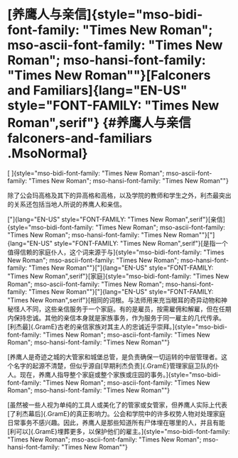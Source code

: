 # [养鹰人与亲信]{style="mso-bidi-font-family: \"Times New Roman\"; mso-ascii-font-family: \"Times New Roman\"; mso-hansi-font-family: \"Times New Roman\""}[Falconers and Familiars]{lang="EN-US" style="FONT-FAMILY: \"Times New Roman\",serif"} {#养鹰人与亲信falconers-and-familiars .MsoNormal}

[
]{style="mso-bidi-font-family: \"Times New Roman\"; mso-ascii-font-family: \"Times New Roman\"; mso-hansi-font-family: \"Times New Roman\""}

除了公会玛高格及其下的异高格和高格，以及学院的教师和学生之外，利杰最突出的关系还包括当地人所说的养鹰人和亲信。

["]{lang="EN-US"
style="FONT-FAMILY: \"Times New Roman\",serif"}[亲信]{style="mso-bidi-font-family: \"Times New Roman\"; mso-ascii-font-family: \"Times New Roman\"; mso-hansi-font-family: \"Times New Roman\""}["]{lang="EN-US"
style="FONT-FAMILY: \"Times New Roman\",serif"}[是指一个值得信赖的家庭仆人，这个词来源于与]{style="mso-bidi-font-family: \"Times New Roman\"; mso-ascii-font-family: \"Times New Roman\"; mso-hansi-font-family: \"Times New Roman\""}["]{lang="EN-US"
style="FONT-FAMILY: \"Times New Roman\",serif"}[家庭]{style="mso-bidi-font-family: \"Times New Roman\"; mso-ascii-font-family: \"Times New Roman\"; mso-hansi-font-family: \"Times New Roman\""}["]{lang="EN-US"
style="FONT-FAMILY: \"Times New Roman\",serif"}[相同的词根。与法师用来充当眼耳的奇异动物和神秘怪人不同，这些亲信服务于一个家庭。有的是雇员，按需雇佣和解雇，但在任期内保持忠诚。其他的亲信本身就是家族事务，作为服务于同一雇主的几代传承。[利杰最]{.GramE}古老的亲信家族对其主人的忠诚近乎崇拜。]{style="mso-bidi-font-family: \"Times New Roman\"; mso-ascii-font-family: \"Times New Roman\"; mso-hansi-font-family: \"Times New Roman\""}

[养鹰人是奇迹之城的大管家和城堡总管，是负责确保一切运转的中层管理者。这个名字的起源不清楚，但似乎源自[早期利杰负责]{.GramE}管理家庭卫队的仆人。现在，养鹰人指导整个家庭或整个家族或庄园的事务。]{style="mso-bidi-font-family: \"Times New Roman\"; mso-ascii-font-family: \"Times New Roman\"; mso-hansi-font-family: \"Times New Roman\""}

[虽然被一些人视为单纯的工具人或美化了的管家或女管家，但养鹰人实际上代表[了利杰幕后]{.GramE}的真正影响力。公会和学院中的许多权势人物对处理家庭日常事务不感兴趣。因此，养鹰人是那些知道所有尸体埋在哪里的人，并且有能[利可以]{.GramE}埋葬更多，以保护他们的雇主。]{style="mso-bidi-font-family: \"Times New Roman\"; mso-ascii-font-family: \"Times New Roman\"; mso-hansi-font-family: \"Times New Roman\""}
